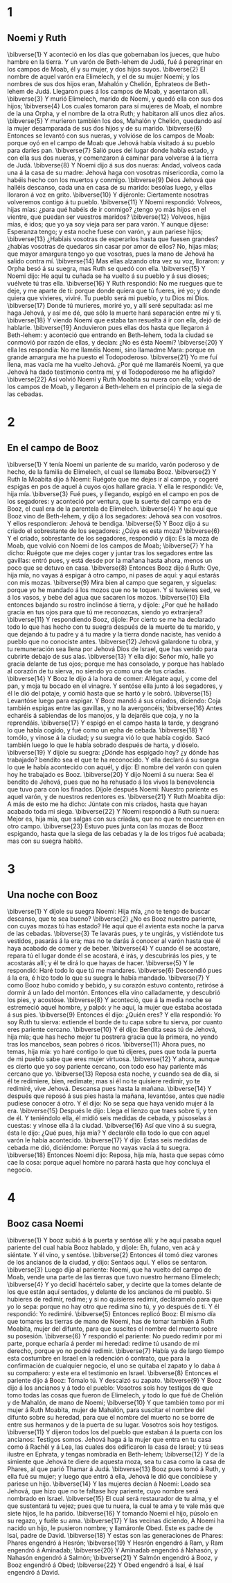 # 1 

## Noemi y Ruth

\bibverse{1} Y aconteció en los días que gobernaban los jueces, que hubo hambre en la tierra. Y un varón de Beth-lehem de Judá, fué á peregrinar en los campos de Moab, él y su mujer, y dos hijos suyos. \bibverse{2} El nombre de aquel varón era Elimelech, y el de su mujer Noemi; y los nombres de sus dos hijos eran, Mahalón y Chelión, Ephrateos de Beth-lehem de Judá. Llegaron pues á los campos de Moab, y asentaron allí. \bibverse{3} Y murió Elimelech, marido de Noemi, y quedó ella con sus dos hijos; \bibverse{4} Los cuales tomaron para sí mujeres de Moab, el nombre de la una Orpha, y el nombre de la otra Ruth; y habitaron allí unos diez años. \bibverse{5} Y murieron también los dos, Mahalón y Chelión, quedando así la mujer desamparada de sus dos hijos y de su marido. \bibverse{6} Entonces se levantó con sus nueras, y volvióse de los campos de Moab: porque oyó en el campo de Moab que Jehová había visitado á su pueblo para darles pan. \bibverse{7} Salió pues del lugar donde había estado, y con ella sus dos nueras, y comenzaron á caminar para volverse á la tierra de Judá. \bibverse{8} Y Noemi dijo á sus dos nueras: Andad, volveos cada una á la casa de su madre: Jehová haga con vosotras misericordia, como la habéis hecho con los muertos y conmigo. \bibverse{9} Déos Jehová que halléis descanso, cada una en casa de su marido: besólas luego, y ellas lloraron á voz en grito. \bibverse{10} Y dijéronle: Ciertamente nosotras volveremos contigo á tu pueblo. \bibverse{11} Y Noemi respondió: Volveos, hijas mías: ¿para qué habéis de ir conmigo? ¿tengo yo más hijos en el vientre, que puedan ser vuestros maridos? \bibverse{12} Volveos, hijas mías, é idos; que yo ya soy vieja para ser para varón. Y aunque dijese: Esperanza tengo; y esta noche fuese con varón, y aun pariese hijos; \bibverse{13} ¿Habíais vosotras de esperarlos hasta que fuesen grandes? ¿habías vosotras de quedaros sin casar por amor de ellos? No, hijas mías; que mayor amargura tengo yo que vosotras, pues la mano de Jehová ha salido contra mí. \bibverse{14} Mas ellas alzando otra vez su voz, lloraron: y Orpha besó á su suegra, mas Ruth se quedó con ella. \bibverse{15} Y Noemi dijo: He aquí tu cuñada se ha vuelto á su pueblo y á sus dioses; vuélvete tú tras ella. \bibverse{16} Y Ruth respondió: No me ruegues que te deje, y me aparte de ti: porque donde quiera que tú fueres, iré yo; y donde quiera que vivieres, viviré. Tu pueblo será mi pueblo, y tu Dios mi Dios. \bibverse{17} Donde tú murieres, moriré yo, y allí seré sepultada: así me haga Jehová, y así me dé, que sólo la muerte hará separación entre mí y ti. \bibverse{18} Y viendo Noemi que estaba tan resuelta á ir con ella, dejó de hablarle. \bibverse{19} Anduvieron pues ellas dos hasta que llegaron á Beth-lehem: y aconteció que entrando en Beth-lehem, toda la ciudad se conmovió por razón de ellas, y decían: ¿No es ésta Noemi? \bibverse{20} Y ella les respondía: No me llaméis Noemi, sino llamadme Mara: porque en grande amargura me ha puesto el Todopoderoso. \bibverse{21} Yo me fuí llena, mas vacía me ha vuelto Jehová. ¿Por qué me llamaréis Noemi, ya que Jehová ha dado testimonio contra mí, y el Todopoderoso me ha afligido? \bibverse{22} Así volvió Noemi y Ruth Moabita su nuera con ella; volvió de los campos de Moab, y llegaron á Beth-lehem en el principio de la siega de las cebadas. 

# 2 

## En el campo de Booz

\bibverse{1} Y tenía Noemi un pariente de su marido, varón poderoso y de hecho, de la familia de Elimelech, el cual se llamaba Booz. \bibverse{2} Y Ruth la Moabita dijo á Noemi: Ruégote que me dejes ir al campo, y cogeré espigas en pos de aquel á cuyos ojos hallare gracia. Y ella le respondió: Ve, hija mía. \bibverse{3} Fué pues, y llegando, espigó en el campo en pos de los segadores: y aconteció por ventura, que la suerte del campo era de Booz, el cual era de la parentela de Elimelech. \bibverse{4} Y he aquí que Booz vino de Beth-lehem, y dijo á los segadores: Jehová sea con vosotros. Y ellos respondieron: Jehová te bendiga. \bibverse{5} Y Booz dijo á su criado el sobrestante de los segadores: ¿Cúya es esta moza? \bibverse{6} Y el criado, sobrestante de los segadores, respondió y dijo: Es la moza de Moab, que volvió con Noemi de los campos de Moab; \bibverse{7} Y ha dicho: Ruégote que me dejes coger y juntar tras los segadores entre las gavillas: entró pues, y está desde por la mañana hasta ahora, menos un poco que se detuvo en casa. \bibverse{8} Entonces Booz dijo á Ruth: Oye, hija mía, no vayas á espigar á otro campo, ni pases de aquí: y aquí estarás con mis mozas. \bibverse{9} Mira bien al campo que segaren, y síguelas: porque yo he mandado á los mozos que no te toquen. Y si tuvieres sed, ve á los vasos, y bebe del agua que sacaren los mozos. \bibverse{10} Ella entonces bajando su rostro inclinóse á tierra, y díjole: ¿Por qué he hallado gracia en tus ojos para que tú me reconozcas, siendo yo extranjera? \bibverse{11} Y respondiendo Booz, díjole: Por cierto se me ha declarado todo lo que has hecho con tu suegra después de la muerte de tu marido, y que dejando á tu padre y á tu madre y la tierra donde naciste, has venido á pueblo que no conociste antes. \bibverse{12} Jehová galardone tu obra, y tu remuneración sea llena por Jehová Dios de Israel, que has venido para cubrirte debajo de sus alas. \bibverse{13} Y ella dijo: Señor mío, halle yo gracia delante de tus ojos; porque me has consolado, y porque has hablado al corazón de tu sierva, no siendo yo como una de tus criadas. \bibverse{14} Y Booz le dijo á la hora de comer: Allégate aquí, y come del pan, y moja tu bocado en el vinagre. Y sentóse ella junto á los segadores, y él le dió del potaje, y comió hasta que se hartó y le sobró. \bibverse{15} Levantóse luego para espigar. Y Booz mandó á sus criados, diciendo: Coja también espigas entre las gavillas, y no la avergoncéis; \bibverse{16} Antes echaréis á sabiendas de los manojos, y la dejaréis que coja, y no la reprendáis. \bibverse{17} Y espigó en el campo hasta la tarde, y desgranó lo que había cogido, y fué como un epha de cebada. \bibverse{18} Y tomólo, y vínose á la ciudad; y su suegra vió lo que había cogido. Sacó también luego lo que le había sobrado después de harta, y dióselo. \bibverse{19} Y díjole su suegra: ¿Dónde has espigado hoy? ¿y dónde has trabajado? bendito sea el que te ha reconocido. Y ella declaró á su suegra lo que le había acontecido con aquél, y dijo: El nombre del varón con quien hoy he trabajado es Booz. \bibverse{20} Y dijo Noemi á su nuera: Sea él bendito de Jehová, pues que no ha rehusado á los vivos la benevolencia que tuvo para con los finados. Díjole después Noemi: Nuestro pariente es aquel varón, y de nuestros redentores es. \bibverse{21} Y Ruth Moabita dijo: A más de esto me ha dicho: Júntate con mis criados, hasta que hayan acabado toda mi siega. \bibverse{22} Y Noemi respondió á Ruth su nuera: Mejor es, hija mía, que salgas con sus criadas, que no que te encuentren en otro campo. \bibverse{23} Estuvo pues junta con las mozas de Booz espigando, hasta que la siega de las cebadas y la de los trigos fué acabada; mas con su suegra habitó. 

# 3 

## Una noche con Booz

\bibverse{1} Y díjole su suegra Noemi: Hija mía, ¿no te tengo de buscar descanso, que te sea bueno? \bibverse{2} ¿No es Booz nuestro pariente, con cuyas mozas tú has estado? He aquí que él avienta esta noche la parva de las cebadas. \bibverse{3} Te lavarás pues, y te ungirás, y vistiéndote tus vestidos, pasarás á la era; mas no te darás á conocer al varón hasta que él haya acabado de comer y de beber. \bibverse{4} Y cuando él se acostare, repara tú el lugar donde él se acostará, é irás, y descubrirás los pies, y te acostarás allí; y él te dirá lo que hayas de hacer. \bibverse{5} Y le respondió: Haré todo lo que tú me mandares. \bibverse{6} Descendió pues á la era, é hizo todo lo que su suegra le había mandado. \bibverse{7} Y como Booz hubo comido y bebido, y su corazón estuvo contento, retiróse á dormir á un lado del montón. Entonces ella vino calladamente, y descubrió los pies, y acostóse. \bibverse{8} Y aconteció, que á la media noche se estremeció aquel hombre, y palpó: y he aquí, la mujer que estaba acostada á sus pies. \bibverse{9} Entonces él dijo: ¿Quién eres? Y ella respondió: Yo soy Ruth tu sierva: extiende el borde de tu capa sobre tu sierva, por cuanto eres pariente cercano. \bibverse{10} Y él dijo: Bendita seas tú de Jehová, hija mía; que has hecho mejor tu postrera gracia que la primera, no yendo tras los mancebos, sean pobres ó ricos. \bibverse{11} Ahora pues, no temas, hija mía: yo haré contigo lo que tú dijeres, pues que toda la puerta de mi pueblo sabe que eres mujer virtuosa. \bibverse{12} Y ahora, aunque es cierto que yo soy pariente cercano, con todo eso hay pariente más cercano que yo. \bibverse{13} Reposa esta noche, y cuando sea de día, si él te redimiere, bien, redímate; mas si él no te quisiere redimir, yo te redimiré, vive Jehová. Descansa pues hasta la mañana. \bibverse{14} Y después que reposó á sus pies hasta la mañana, levantóse, antes que nadie pudiese conocer á otro. Y él dijo: No se sepa que haya venido mujer á la era. \bibverse{15} Después le dijo: Llega el lienzo que traes sobre ti, y ten de él. Y teniéndolo ella, él midió seis medidas de cebada, y púsoselas á cuestas: y vínose ella á la ciudad. \bibverse{16} Así que vino á su suegra, ésta le dijo: ¿Qué pues, hija mía? Y declaróle ella todo lo que con aquel varón le había acontecido. \bibverse{17} Y dijo: Estas seis medidas de cebada me dió, diciéndome: Porque no vayas vacía á tu suegra. \bibverse{18} Entonces Noemi dijo: Reposa, hija mía, hasta que sepas cómo cae la cosa: porque aquel hombre no parará hasta que hoy concluya el negocio. 

# 4 

## Booz casa Noemi

\bibverse{1} Y booz subió á la puerta y sentóse allí: y he aquí pasaba aquel pariente del cual había Booz hablado, y díjole: Eh, fulano, ven acá y siéntate. Y él vino, y sentóse. \bibverse{2} Entonces él tomó diez varones de los ancianos de la ciudad, y dijo: Sentaos aquí. Y ellos se sentaron. \bibverse{3} Luego dijo al pariente: Noemi, que ha vuelto del campo de Moab, vende una parte de las tierras que tuvo nuestro hermano Elimelech; \bibverse{4} Y yo decidí hacértelo saber, y decirte que la tomes delante de los que están aquí sentados, y delante de los ancianos de mi pueblo. Si hubieres de redimir, redime; y si no quisieres redimir, decláramelo para que yo lo sepa: porque no hay otro que redima sino tú, y yo después de ti. Y él respondió: Yo redimiré. \bibverse{5} Entonces replicó Booz: El mismo día que tomares las tierras de mano de Noemi, has de tomar también á Ruth Moabita, mujer del difunto, para que suscites el nombre del muerto sobre su posesión. \bibverse{6} Y respondió el pariente: No puedo redimir por mi parte, porque echaría á perder mi heredad: redime tú usando de mi derecho, porque yo no podré redimir. \bibverse{7} Había ya de largo tiempo esta costumbre en Israel en la redención ó contrato, que para la confirmación de cualquier negocio, el uno se quitaba el zapato y lo daba á su compañero: y este era el testimonio en Israel. \bibverse{8} Entonces el pariente dijo á Booz: Tómalo tú. Y descalzó su zapato. \bibverse{9} Y Booz dijo á los ancianos y á todo el pueblo: Vosotros sois hoy testigos de que tomo todas las cosas que fueron de Elimelech, y todo lo que fué de Chelión y de Mahalón, de mano de Noemi; \bibverse{10} Y que también tomo por mi mujer á Ruth Moabita, mujer de Mahalón, para suscitar el nombre del difunto sobre su heredad, para que el nombre del muerto no se borre de entre sus hermanos y de la puerta de su lugar. Vosotros sois hoy testigos. \bibverse{11} Y dijeron todos los del pueblo que estaban á la puerta con los ancianos: Testigos somos. Jehová haga á la mujer que entra en tu casa como á Rachêl y á Lea, las cuales dos edificaron la casa de Israel; y tú seas ilustre en Ephrata, y tengas nombradía en Beth-lehem; \bibverse{12} Y de la simiente que Jehová te diere de aquesta moza, sea tu casa como la casa de Phares, al que parió Thamar á Judá. \bibverse{13} Booz pues tomó á Ruth, y ella fué su mujer; y luego que entró á ella, Jehová le dió que concibiese y pariese un hijo. \bibverse{14} Y las mujeres decían á Noemi: Loado sea Jehová, que hizo que no te faltase hoy pariente, cuyo nombre será nombrado en Israel. \bibverse{15} El cual será restaurador de tu alma, y el que sustentará tu vejez; pues que tu nuera, la cual te ama y te vale más que siete hijos, le ha parido. \bibverse{16} Y tomando Noemi el hijo, púsolo en su regazo, y fuéle su ama. \bibverse{17} Y las vecinas diciendo, A Noemi ha nacido un hijo, le pusieron nombre; y llamáronle Obed. Este es padre de Isaí, padre de David. \bibverse{18} Y estas son las generaciones de Phares: Phares engendró á Hesrón; \bibverse{19} Y Hesrón engendró á Ram, y Ram engendró á Aminadab; \bibverse{20} Y Aminadab engendró á Nahasón, y Nahasón engendró á Salmón; \bibverse{21} Y Salmón engendró á Booz, y Booz engendró á Obed; \bibverse{22} Y Obed engendró á Isaí, é Isaí engendró á David. 